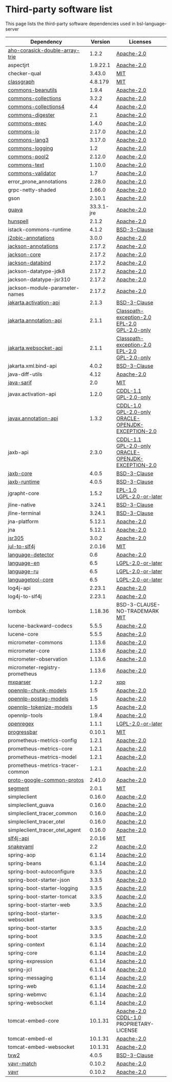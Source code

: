 # Third-party software list

This page lists the third-party software dependencies used in bsl-language-server

| Dependency                                                                                 | Version    | Licenses                                                                                                                                                                                                        |
|--------------------------------------------------------------------------------------------|------------|-----------------------------------------------------------------------------------------------------------------------------------------------------------------------------------------------------------------|
| [aho-corasick-double-array-trie](https://github.com/hankcs/AhoCorasickDoubleArrayTrie)     | 1.2.2      | [Apache-2.0](http://www.apache.org/licenses/)                                                                                                                                                                   |
| aspectjrt                                                                                  | 1.9.22.1   | [Apache-2.0](http://www.apache.org/licenses/)                                                                                                                                                                   |
| checker-qual                                                                               | 3.43.0     | [MIT](http://opensource.org/licenses/mit-license.php)                                                                                                                                                           |
| [classgraph](https://github.com/classgraph/classgraph)                                     | 4.8.179    | [MIT](http://opensource.org/licenses/mit-license.php)                                                                                                                                                           |
| [commons-beanutils](https://commons.apache.org/proper/commons-beanutils/)                  | 1.9.4      | [Apache-2.0](http://www.apache.org/licenses/)                                                                                                                                                                   |
| [commons-collections](http://commons.apache.org/collections/)                              | 3.2.2      | [Apache-2.0](http://www.apache.org/licenses/)                                                                                                                                                                   |
| [commons-collections4](https://commons.apache.org/proper/commons-collections/)             | 4.4        | [Apache-2.0](http://www.apache.org/licenses/)                                                                                                                                                                   |
| [commons-digester](http://commons.apache.org/digester/)                                    | 2.1        | [Apache-2.0](http://www.apache.org/licenses/)                                                                                                                                                                   |
| [commons-exec](https://commons.apache.org/proper/commons-exec/)                            | 1.4.0      | [Apache-2.0](http://www.apache.org/licenses/)                                                                                                                                                                   |
| [commons-io](https://commons.apache.org/proper/commons-io/)                                | 2.17.0     | [Apache-2.0](http://www.apache.org/licenses/)                                                                                                                                                                   |
| [commons-lang3](https://commons.apache.org/proper/commons-lang/)                           | 3.17.0     | [Apache-2.0](http://www.apache.org/licenses/)                                                                                                                                                                   |
| [commons-logging](http://commons.apache.org/proper/commons-logging/)                       | 1.2        | [Apache-2.0](http://www.apache.org/licenses/)                                                                                                                                                                   |
| [commons-pool2](https://commons.apache.org/proper/commons-pool/)                           | 2.12.0     | [Apache-2.0](http://www.apache.org/licenses/)                                                                                                                                                                   |
| [commons-text](https://commons.apache.org/proper/commons-text)                             | 1.10.0     | [Apache-2.0](http://www.apache.org/licenses/)                                                                                                                                                                   |
| [commons-validator](http://commons.apache.org/proper/commons-validator/)                   | 1.7        | [Apache-2.0](http://www.apache.org/licenses/)                                                                                                                                                                   |
| error_prone_annotations                                                                    | 2.28.0     | [Apache-2.0](http://www.apache.org/licenses/)                                                                                                                                                                   |
| grpc-netty-shaded                                                                          | 1.66.0     | [Apache-2.0](http://www.apache.org/licenses/)                                                                                                                                                                   |
| gson                                                                                       | 2.10.1     | [Apache-2.0](http://www.apache.org/licenses/)                                                                                                                                                                   |
| [guava](https://github.com/google/guava)                                                   | 33.3.1-jre | [Apache-2.0](http://www.apache.org/licenses/)                                                                                                                                                                   |
| [hunspell](https://gitlab.com/dumonts/hunspell-java)                                       | 2.1.2      | [Apache-2.0](http://www.apache.org/licenses/)                                                                                                                                                                   |
| istack-commons-runtime                                                                     | 4.1.2      | [BSD-3-Clause](http://www.opensource.org/licenses/BSD-3-Clause)                                                                                                                                                 |
| [j2objc-annotations](https://github.com/google/j2objc/)                                    | 3.0.0      | [Apache-2.0](http://www.apache.org/licenses/)                                                                                                                                                                   |
| [jackson-annotations](https://github.com/FasterXML/jackson)                                | 2.17.2     | [Apache-2.0](http://www.apache.org/licenses/)                                                                                                                                                                   |
| [jackson-core](https://github.com/FasterXML/jackson-core)                                  | 2.17.2     | [Apache-2.0](http://www.apache.org/licenses/)                                                                                                                                                                   |
| [jackson-databind](https://github.com/FasterXML/jackson)                                   | 2.17.2     | [Apache-2.0](http://www.apache.org/licenses/)                                                                                                                                                                   |
| jackson-datatype-jdk8                                                                      | 2.17.2     | [Apache-2.0](http://www.apache.org/licenses/)                                                                                                                                                                   |
| jackson-datatype-jsr310                                                                    | 2.17.2     | [Apache-2.0](http://www.apache.org/licenses/)                                                                                                                                                                   |
| jackson-module-parameter-names                                                             | 2.17.2     | [Apache-2.0](http://www.apache.org/licenses/)                                                                                                                                                                   |
| [jakarta.activation-api](https://github.com/jakartaee/jaf-api)                             | 2.1.3      | [BSD-3-Clause](http://www.opensource.org/licenses/BSD-3-Clause)                                                                                                                                                 |
| [jakarta.annotation-api](https://projects.eclipse.org/projects/ee4j.ca)                    | 2.1.1      | [Classpath-exception-2.0](http://www.gnu.org/software/classpath/) <br/> [EPL-2.0](https://www.eclipse.org/legal/epl-2.0/) <br/> [GPL-2.0-only](http://www.gnu.org/licenses/gpl-2.0.html)                        |
| [jakarta.websocket-api](https://projects.eclipse.org/projects/ee4j.websocket)              | 2.1.1      | [Classpath-exception-2.0](http://www.gnu.org/software/classpath/) <br/> [EPL-2.0](https://www.eclipse.org/legal/epl-2.0/) <br/> [GPL-2.0-only](http://www.gnu.org/licenses/gpl-2.0.html)                        |
| jakarta.xml.bind-api                                                                       | 4.0.2      | [BSD-3-Clause](http://www.opensource.org/licenses/BSD-3-Clause)                                                                                                                                                 |
| java-diff-utils                                                                            | 4.12       | [Apache-2.0](http://www.apache.org/licenses/)                                                                                                                                                                   |
| [java-sarif](https://github.com/Contrast-Security-OSS/java-sarif)                          | 2.0        | [MIT](http://opensource.org/licenses/mit-license.php)                                                                                                                                                           |
| javax.activation-api                                                                       | 1.2.0      | [CDDL-1.1](http://glassfish.java.net/public/CDDL+GPL_1_1.html) <br/> [GPL-2.0-only](http://www.gnu.org/licenses/gpl-2.0.html)                                                                                   |
| [javax.annotation-api](http://jcp.org/en/jsr/detail?id=250)                                | 1.3.2      | [CDDL-1.0](http://www.sun.com/cddl/) <br/> [GPL-2.0-only](http://www.gnu.org/licenses/gpl-2.0.html) <br/> [ORACLE-OPENJDK-EXCEPTION-2.0](http://openjdk.java.net/legal/gplv2+ce.html)                           |
| jaxb-api                                                                                   | 2.3.0      | [CDDL-1.1](http://glassfish.java.net/public/CDDL+GPL_1_1.html) <br/> [GPL-2.0-only](http://www.gnu.org/licenses/gpl-2.0.html) <br/> [ORACLE-OPENJDK-EXCEPTION-2.0](http://openjdk.java.net/legal/gplv2+ce.html) |
| [jaxb-core](https://eclipse-ee4j.github.io/jaxb-ri/)                                       | 4.0.5      | [BSD-3-Clause](http://www.opensource.org/licenses/BSD-3-Clause)                                                                                                                                                 |
| [jaxb-runtime](https://eclipse-ee4j.github.io/jaxb-ri/)                                    | 4.0.5      | [BSD-3-Clause](http://www.opensource.org/licenses/BSD-3-Clause)                                                                                                                                                 |
| jgrapht-core                                                                               | 1.5.2      | [EPL-1.0](http://www.eclipse.org/legal/epl-v10.html) <br/> [LGPL-2.0-or-later](http://www.gnu.org/licenses/old-licenses/lgpl-2.0.html)                                                                          |
| jline-native                                                                               | 3.24.1     | [BSD-3-Clause](http://www.opensource.org/licenses/BSD-3-Clause)                                                                                                                                                 |
| jline-terminal                                                                             | 3.24.1     | [BSD-3-Clause](http://www.opensource.org/licenses/BSD-3-Clause)                                                                                                                                                 |
| jna-platform                                                                               | 5.12.1     | [Apache-2.0](http://www.apache.org/licenses/)                                                                                                                                                                   |
| jna                                                                                        | 5.12.1     | [Apache-2.0](http://www.apache.org/licenses/)                                                                                                                                                                   |
| [jsr305](http://findbugs.sourceforge.net/)                                                 | 3.0.2      | [Apache-2.0](http://www.apache.org/licenses/)                                                                                                                                                                   |
| [jul-to-slf4j](http://www.slf4j.org)                                                       | 2.0.16     | [MIT](http://opensource.org/licenses/mit-license.php)                                                                                                                                                           |
| [language-detector](https://github.com/optimaize/language-detector)                        | 0.6        | [Apache-2.0](http://www.apache.org/licenses/)                                                                                                                                                                   |
| [language-en](https://www.languagetool.org)                                                | 6.5        | [LGPL-2.0-or-later](http://www.gnu.org/licenses/old-licenses/lgpl-2.0.html)                                                                                                                                     |
| [language-ru](https://www.languagetool.org)                                                | 6.5        | [LGPL-2.0-or-later](http://www.gnu.org/licenses/old-licenses/lgpl-2.0.html)                                                                                                                                     |
| [languagetool-core](https://www.languagetool.org)                                          | 6.5        | [LGPL-2.0-or-later](http://www.gnu.org/licenses/old-licenses/lgpl-2.0.html)                                                                                                                                     |
| log4j-api                                                                                  | 2.23.1     | [Apache-2.0](http://www.apache.org/licenses/)                                                                                                                                                                   |
| log4j-to-slf4j                                                                             | 2.23.1     | [Apache-2.0](http://www.apache.org/licenses/)                                                                                                                                                                   |
| lombok                                                                                     | 1.18.36    | BSD-3-CLAUSE-NO-TRADEMARK <br/> [MIT](http://opensource.org/licenses/mit-license.php)                                                                                                                           |
| lucene-backward-codecs                                                                     | 5.5.5      | [Apache-2.0](http://www.apache.org/licenses/)                                                                                                                                                                   |
| lucene-core                                                                                | 5.5.5      | [Apache-2.0](http://www.apache.org/licenses/)                                                                                                                                                                   |
| micrometer-commons                                                                         | 1.13.6     | [Apache-2.0](http://www.apache.org/licenses/)                                                                                                                                                                   |
| micrometer-core                                                                            | 1.13.6     | [Apache-2.0](http://www.apache.org/licenses/)                                                                                                                                                                   |
| micrometer-observation                                                                     | 1.13.6     | [Apache-2.0](http://www.apache.org/licenses/)                                                                                                                                                                   |
| micrometer-registry-prometheus                                                             | 1.13.6     | [Apache-2.0](http://www.apache.org/licenses/)                                                                                                                                                                   |
| [mxparser](http://x-stream.github.io/mxparser)                                             | 1.2.2      | [xpp](http://www.extreme.indiana.edu/license.txt)                                                                                                                                                               |
| [opennlp-chunk-models](http://opennlp.apache.org)                                          | 1.5        | [Apache-2.0](http://www.apache.org/licenses/)                                                                                                                                                                   |
| [opennlp-postag-models](http://opennlp.apache.org)                                         | 1.5        | [Apache-2.0](http://www.apache.org/licenses/)                                                                                                                                                                   |
| [opennlp-tokenize-models](http://opennlp.apache.org)                                       | 1.5        | [Apache-2.0](http://www.apache.org/licenses/)                                                                                                                                                                   |
| opennlp-tools                                                                              | 1.9.4      | [Apache-2.0](http://www.apache.org/licenses/)                                                                                                                                                                   |
| [openregex](http://knowitall.github.com/openregex/)                                        | 1.1.1      | [LGPL-2.0-or-later](http://www.gnu.org/licenses/old-licenses/lgpl-2.0.html)                                                                                                                                     |
| [progressbar](http://github.com/ctongfei/progressbar)                                      | 0.10.1     | [MIT](http://opensource.org/licenses/mit-license.php)                                                                                                                                                           |
| prometheus-metrics-config                                                                  | 1.2.1      | [Apache-2.0](http://www.apache.org/licenses/)                                                                                                                                                                   |
| prometheus-metrics-core                                                                    | 1.2.1      | [Apache-2.0](http://www.apache.org/licenses/)                                                                                                                                                                   |
| prometheus-metrics-model                                                                   | 1.2.1      | [Apache-2.0](http://www.apache.org/licenses/)                                                                                                                                                                   |
| prometheus-metrics-tracer-common                                                           | 1.2.1      | [Apache-2.0](http://www.apache.org/licenses/)                                                                                                                                                                   |
| [proto-google-common-protos](https://github.com/googleapis/sdk-platform-java)              | 2.41.0     | [Apache-2.0](http://www.apache.org/licenses/)                                                                                                                                                                   |
| [segment](https://github.com/loomchild/segment)                                            | 2.0.1      | [MIT](http://opensource.org/licenses/mit-license.php)                                                                                                                                                           |
| simpleclient                                                                               | 0.16.0     | [Apache-2.0](http://www.apache.org/licenses/)                                                                                                                                                                   |
| simpleclient_guava                                                                         | 0.16.0     | [Apache-2.0](http://www.apache.org/licenses/)                                                                                                                                                                   |
| simpleclient_tracer_common                                                                 | 0.16.0     | [Apache-2.0](http://www.apache.org/licenses/)                                                                                                                                                                   |
| simpleclient_tracer_otel                                                                   | 0.16.0     | [Apache-2.0](http://www.apache.org/licenses/)                                                                                                                                                                   |
| simpleclient_tracer_otel_agent                                                             | 0.16.0     | [Apache-2.0](http://www.apache.org/licenses/)                                                                                                                                                                   |
| [slf4j-api](http://www.slf4j.org)                                                          | 2.0.16     | [MIT](http://opensource.org/licenses/mit-license.php)                                                                                                                                                           |
| [snakeyaml](https://bitbucket.org/snakeyaml/snakeyaml)                                     | 2.2        | [Apache-2.0](http://www.apache.org/licenses/)                                                                                                                                                                   |
| spring-aop                                                                                 | 6.1.14     | [Apache-2.0](http://www.apache.org/licenses/)                                                                                                                                                                   |
| spring-beans                                                                               | 6.1.14     | [Apache-2.0](http://www.apache.org/licenses/)                                                                                                                                                                   |
| spring-boot-autoconfigure                                                                  | 3.3.5      | [Apache-2.0](http://www.apache.org/licenses/)                                                                                                                                                                   |
| spring-boot-starter-json                                                                   | 3.3.5      | [Apache-2.0](http://www.apache.org/licenses/)                                                                                                                                                                   |
| spring-boot-starter-logging                                                                | 3.3.5      | [Apache-2.0](http://www.apache.org/licenses/)                                                                                                                                                                   |
| spring-boot-starter-tomcat                                                                 | 3.3.5      | [Apache-2.0](http://www.apache.org/licenses/)                                                                                                                                                                   |
| spring-boot-starter-web                                                                    | 3.3.5      | [Apache-2.0](http://www.apache.org/licenses/)                                                                                                                                                                   |
| spring-boot-starter-websocket                                                              | 3.3.5      | [Apache-2.0](http://www.apache.org/licenses/)                                                                                                                                                                   |
| spring-boot-starter                                                                        | 3.3.5      | [Apache-2.0](http://www.apache.org/licenses/)                                                                                                                                                                   |
| spring-boot                                                                                | 3.3.5      | [Apache-2.0](http://www.apache.org/licenses/)                                                                                                                                                                   |
| spring-context                                                                             | 6.1.14     | [Apache-2.0](http://www.apache.org/licenses/)                                                                                                                                                                   |
| spring-core                                                                                | 6.1.14     | [Apache-2.0](http://www.apache.org/licenses/)                                                                                                                                                                   |
| spring-expression                                                                          | 6.1.14     | [Apache-2.0](http://www.apache.org/licenses/)                                                                                                                                                                   |
| spring-jcl                                                                                 | 6.1.14     | [Apache-2.0](http://www.apache.org/licenses/)                                                                                                                                                                   |
| spring-messaging                                                                           | 6.1.14     | [Apache-2.0](http://www.apache.org/licenses/)                                                                                                                                                                   |
| spring-web                                                                                 | 6.1.14     | [Apache-2.0](http://www.apache.org/licenses/)                                                                                                                                                                   |
| spring-webmvc                                                                              | 6.1.14     | [Apache-2.0](http://www.apache.org/licenses/)                                                                                                                                                                   |
| spring-websocket                                                                           | 6.1.14     | [Apache-2.0](http://www.apache.org/licenses/)                                                                                                                                                                   |
| tomcat-embed-core                                                                          | 10.1.31    | [Apache-2.0](http://www.apache.org/licenses/) <br/> [CDDL-1.0](http://www.sun.com/cddl/) <br/> PROPRIETARY-LICENSE                                                                                              |
| tomcat-embed-el                                                                            | 10.1.31    | [Apache-2.0](http://www.apache.org/licenses/)                                                                                                                                                                   |
| tomcat-embed-websocket                                                                     | 10.1.31    | [Apache-2.0](http://www.apache.org/licenses/)                                                                                                                                                                   |
| [txw2](https://eclipse-ee4j.github.io/jaxb-ri/)                                            | 4.0.5      | [BSD-3-Clause](http://www.opensource.org/licenses/BSD-3-Clause)                                                                                                                                                 |
| [vavr-match](http://vavr.io)                                                               | 0.10.2     | [Apache-2.0](http://www.apache.org/licenses/)                                                                                                                                                                   |
| [vavr](http://vavr.io)                                                                     | 0.10.2     | [Apache-2.0](http://www.apache.org/licenses/)                                                                                                                                                                   |